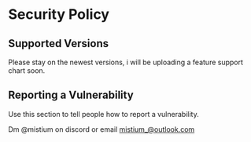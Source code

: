 # Security Policy

## Supported Versions

Please stay on the newest versions, i will be uploading a feature support chart soon.

## Reporting a Vulnerability

Use this section to tell people how to report a vulnerability.

Dm @mistium on discord or email mistium_@outlook.com
